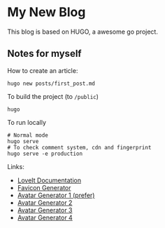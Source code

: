 # My New Blog
This blog is based on HUGO, a awesome go project.

## Notes for myself
How to create an article:
```shell
hugo new posts/first_post.md
```

To build the project (to `/public`)
```shell
hugo
```

To run locally
```shell
# Normal mode
hugo serve
# To check comment system, cdn and fingerprint
hugo serve -e production
```

Links:
- [LoveIt Documentation](https://hugoloveit.com/categories/documentation/)
- [Favicon Generator](https://realfavicongenerator.net/)
- [Avatar Generator 1 (prefer)](https://getavataaars.com/)
- [Avatar Generator 2](https://personas.draftbit.com/)
- [Avatar Generator 3](https://avatarmaker.com/)
- [Avatar Generator 4](https://placeit.net/avatar-maker)